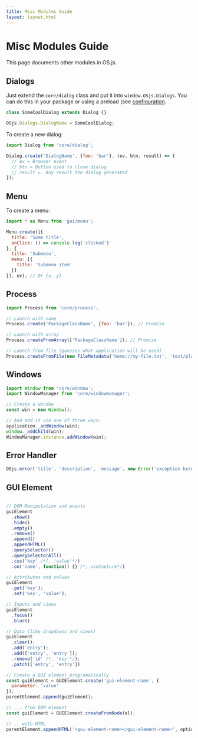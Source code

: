 ```yaml
---
title: Misc Modules Guide
layout: layout.html
---
```


# Misc Modules Guide

This page documents other modules in OS.js.

## Dialogs

Just extend the `core/dialog` class and put it into `window.OSjs.Dialogs`. You can do this in your package or using a preload (see [configuration](/configuration/#adding-preloads).

```javascript
class SomeCoolDialog extends Dialog {}

OSjs.Dialogs.DialogName = SomeCoolDialog;
```

To create a new dialog:
```javascript
import Dialog from 'core/dialog';

Dialog.create('DialogName', {foo: 'bar'}, (ev, btn, result) => {
  // ev = Browser event
  // btn = Button used to close dialog
  // result =  Any result the dialog generated
});
```

## Menu

To create a menu:

```javascript
import * as Menu from 'gui/menu';

Menu.create([{
  title: 'Some title',
  onClick: () => console.log('clicked')
}, {
  title: 'Submenu',
  menu: [{
    title: 'Submenu item'
  }]
}], ev); // Or {x, y}
```

## Process

```javascript
import Process from 'core/process';

// Launch with name
Process.create('PackageClassName', {foo: 'bar'}); // Promise

// Launch with array
Process.createFromArray(['PackageClassName']); // Promise

// Launch from file (guesses what application will be used)
Process.createFromFile(new FileMetadata('home://my-file.txt', 'text/plain'));
```

## Windows

```javascript
import Window from 'core/window';
import WindowManager from 'core/windowmanager';

// Create a window
const win = new Window();

// And add it via one of three ways:
application._addWindow(win);
window._addChild(win);
WindowManager.instance.addWindow(win);
```

## Error Handler

```javascript
OSjs.error('title', 'description', 'message', new Error('exception here if available'));
```

## GUI Element

```javascript

// DOM Manipulation and events
guiElement
  .show()
  .hide()
  .empty()
  .remove()
  .append()
  .appendHTML()
  .querySelector()
  .querySelectorAll()
  .css('key' /*[, 'value'*/)
  .on('name', function() {} /*, useCapture*/)

// Attributes and values
guiElement
  .get('key');
  .set('key', 'value');

// Inputs and views
guiElement
  .focus()
  .blur()

// Data (like dropdowns and views)
guiElement
  .clear();
  .add('entry');
  .add(['entry', 'entry']);
  .remove('id' /*, 'key'*/);
  .patch(['entry', 'entry'])

// Create a GUI element programatically
const guiElement = GUIElement.create('gui-element-name', {
  parameter: 'value'
});
parentElement.append(guiElement);

// ... from DOM element
const guiElement = GUIElement.createFromNode(el);

// .. with HTML
parentElement.appendHTML('<gui-element-name></gui-element-name>', optionalWinReference);
```
